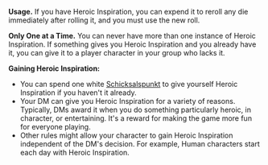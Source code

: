 
**Usage.** If you have Heroic Inspiration, you can expend it to reroll any die immediately after rolling it, and you must use the new roll.

**Only One at a Time.** You can never have more than one instance of Heroic Inspiration. If something gives you Heroic Inspiration and you already have it, you can give it to a player character in your group who lacks it.

**Gaining Heroic Inspiration:**
- You can spend one white [Schicksalspunkt](https://lolindhir.github.io/PnP/rules/general/schicksalspunkte) to give yourself Heroic Inspiration if you haven't it already. 
- Your DM can give you Heroic Inspiration for a variety of reasons. Typically, DMs award it when you do something particularly heroic, in character, or entertaining. It's a reward for making the game more fun for everyone playing.
- Other rules might allow your character to gain Heroic Inspiration independent of the DM's decision. For example, Human characters start each day with Heroic Inspiration.